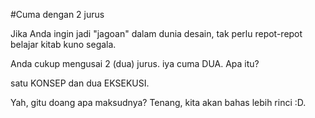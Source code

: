 #Cuma dengan 2 jurus

Jika Anda ingin jadi "jagoan" dalam dunia desain, tak perlu repot-repot belajar kitab kuno segala.

Anda cukup mengusai 2 (dua) jurus. iya cuma DUA. Apa itu?

satu KONSEP dan dua EKSEKUSI.

Yah, gitu doang apa maksudnya? Tenang, kita akan bahas lebih rinci :D.
